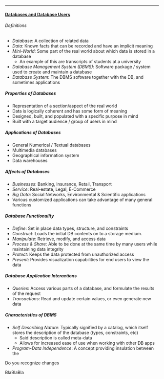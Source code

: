 ***
#### <u>Databases and Database Users</u>
###### Definitions
- *Database*: A collection of related data
- *Data*: Known facts that can be recorded and have an implicit meaning
- *Mini-World*: Some part of the real world about which data is stored in a database
	- An example of this are transcripts of students at a university
- *Database Management System (DBMS)*: Software package / system used to create and maintain a database
- *Database System*: The DBMS software together with the DB, and sometimes applications

##### Properties of Databases
- Representation of a section/aspect of the real world
- Data is logically coherent and has some form of meaning
- Designed, built, and populated with a specific purpose in mind
- Built with a target audience / group of users in mind

##### Applications of Databases
- General Numerical / Textual databases
- Multimedia databases
- Geographical information system
- Data warehouses

##### Affects of Databases
- *Businesses*: Banking, Insurance, Retail, Transport
- *Service*: Real-estate, Legal, E-Commerce
- *Big Data*: Social Networks, Environmental & Scientific applications
- Various customized applications can take advantage of many general functions

##### Database Functionality
- *Define*: Set in place data types, structure, and constraints
- *Construct*: Loads the initial DB contents on to a storage medium.
- *Manipulate*: Retrieve, modify, and access data
- *Process & Share*: Able to be done at the same time by many users while maintaining data integrity
- *Protect*: Keeps the data protected from unauthorized access
- *Present*: Provides visualization capabilities for end users to view the data

##### Database Application Interactions
- *Queries*: Access various parts of a database, and formulate the results of the request
- *Transactions*: Read and update certain values, or even generate new data

##### Characteristics of DBMS
- *Self Describing Nature*: Typically signified by a catalog, which itself stores the description of the database (types, constraints, etc)
	- Said description is called meta-data
	- Allows for increased ease of use when working with other DB apps
- *Program-Data Independence*: A concept providing insulation between the 

Do you recognize changes

BlaBlaBla